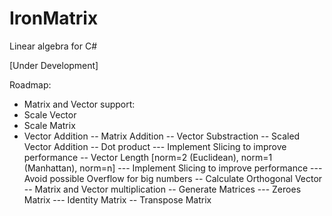 # IronMatrix
Linear algebra for C#

[Under Development]

Roadmap:

- Matrix and Vector support:
 - Scale Vector
 - Scale Matrix
 - Vector Addition
-- Matrix Addition
-- Vector Substraction
-- Scaled Vector Addition
-- Dot product 
--- Implement Slicing to improve performance
-- Vector Length [norm=2 (Euclidean), norm=1 (Manhattan), norm=n]
--- Implement Slicing to improve performance
--- Avoid possible Overflow for big numbers
-- Calculate Orthogonal Vector
-- Matrix and Vector multiplication
-- Generate Matrices
--- Zeroes Matrix
--- Identity Matrix
-- Transpose Matrix
